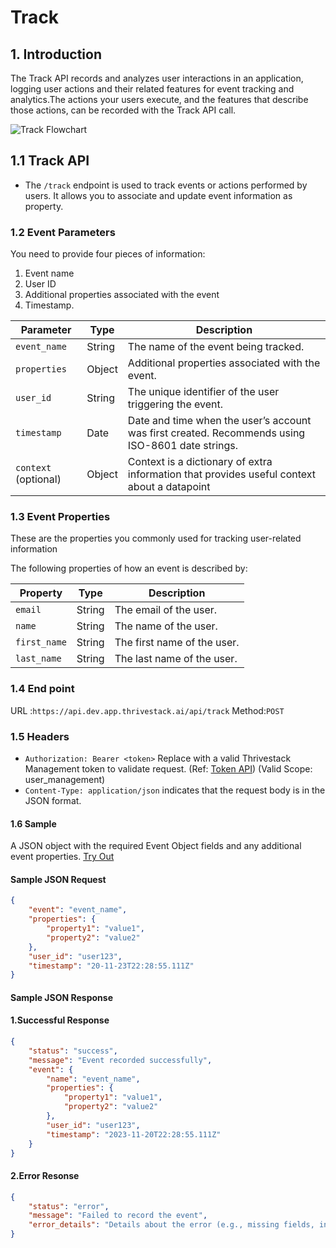 # Track

## 1. Introduction

The Track API records and analyzes user interactions in an application, logging user actions and their related features for event tracking and analytics.The actions your users execute, and the features that describe those actions, can be recorded with the Track API call.

![Track Flowchart](/img/docs/analyze/apis/track-flowchart.png)

## 1.1 Track API

- The `/track` endpoint is used to track events or actions performed by users. It allows you to associate and update event information as property.

### 1.2 Event Parameters

You need to provide four pieces of information: 
1. Event name
2. User ID
3. Additional properties associated with the event
4. Timestamp.

| Parameter     | Type   | Description                                               |
|---------------|--------|-----------------------------------------------------------|
| `event_name`  | String | The name of the event being tracked.                      |
| `properties`  | Object | Additional properties associated with the event.          |
| `user_id`     | String | The unique identifier of the user triggering the event.   |
| `timestamp`   | Date   | Date and time when the user’s account was first created. Recommends using ISO-8601 date strings. |
| `context` (optional) | Object | Context is a dictionary of extra information that provides useful context about a datapoint |

### 1.3 Event Properties
These are the properties you commonly used for tracking user-related information

The following properties of how an event is described by:

| Property     | Type   | Description                 |
|--------------|--------|-----------------------------|
| `email`      | String | The email of the user.      |
| `name`       | String | The name of the user.       |
| `first_name` | String | The first name of the user. |
| `last_name`  | String | The last name of the user.  |

### 1.4 End point

URL :`https://api.dev.app.thrivestack.ai/api/track`
Method:`POST`

### 1.5 Headers
- `Authorization: Bearer <token>`  Replace <token> with a valid Thrivestack Management token to validate request. (Ref: [Token API](https://docs.app.thrivestack.ai/getting-started/analyze/authentication)) (Valid Scope: user_management) 
- `Content-Type: application/json` indicates that the request body is in the JSON format.

#### 1.6 Sample

A JSON object with the required Event Object fields and any additional event properties. [Try Out](../../../../integrate/public_apis/track)

#### Sample JSON Request
```json
{
    "event": "event_name",
    "properties": {
        "property1": "value1",
        "property2": "value2"
    },
    "user_id": "user123",
    "timestamp": "20-11-23T22:28:55.111Z"
}
```
#### Sample JSON Response
#### 1.Successful Response
```json
{
    "status": "success",
    "message": "Event recorded successfully",
    "event": {
        "name": "event_name",
        "properties": {
            "property1": "value1",
            "property2": "value2"
        },
        "user_id": "user123",
        "timestamp": "2023-11-20T22:28:55.111Z"
    }
}
```
#### 2.Error Resonse
```json
{
    "status": "error",
    "message": "Failed to record the event",
    "error_details": "Details about the error (e.g., missing fields, invalid format)"
}
```